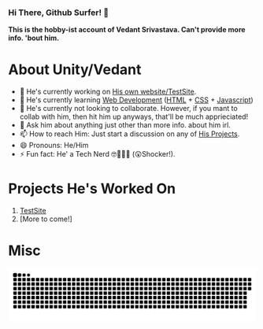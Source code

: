 ### Hi There, Github Surfer! 👋
**This is the hobby-ist account of Vedant Srivastava. Can't provide more info. 'bout him.**

# About Unity/Vedant

<!-- | Column 1 | Column 2 | Column 3 |
|----------|----------|----------|
| Row 1    | Cell 1,1 | Cell 1,2 |
| Row 2    | Cell 2,1 | Cell 2,2 |
| Row 3    | Cell 3,1 | Cell 3,2 | -->

- 🔭 He's currently working on [His own website/TestSite](https://unity-blaster.github.io/TestSite).
- 🌱 He's currently learning [Web Development](https://en.wikipedia.org/wiki/Web_development) ([HTML](https://github.com/topics/html) + [CSS](https://github.com/topics/css) + [Javascript](https://github.com/topics/javascript))
- 👯 He's currently not looking to collaborate. However, if you mant to collab with him, then hit him up anyways, that'll be much apprieciated!
- 💬 Ask him about anything just other than more info. about him irl.
- 📫 How to reach Him: Just start a discussion on any of [His Projects](https://github.com/Unity-Blaster/Unity-Blaster/edit/main/README.md#projects-hes-worked-on).
- 😄 Pronouns: He/Him
- ⚡ Fun fact: He' a Tech Nerd 🤓👨🏻‍💻 (😲Shocker!).

# Projects He's Worked On
1. [TestSite](https://unity-blaster.github.io/TestSite)
2. [More to come!]

# Misc

<a href=#><img src="https://github.com/Unity-Blaster/Unity-Blaster/blob/main/contributions.svg"></a>


<!--
**Unity-Blaster/Unity-Blaster** is a ✨ _special_ ✨ repository because its `README.md` (this file) appears on your GitHub profile.

Here are some ideas to get you started:

- 🔭 I’m currently working on ...
- 🌱 I’m currently learning ...
- 👯 I’m looking to collaborate on ...
- 🤔 I’m looking for help with ...
- 💬 Ask me about ...
- 📫 How to reach me: ...
- 😄 Pronouns: ...
- ⚡ Fun fact: ...
-->
